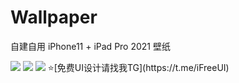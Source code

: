# Wallpaper

自建自用 iPhone11 + iPad Pro 2021 壁纸

<img src="https://raw.githubusercontent.com/RainyMoment/Wallpaper/1-Lock%20iPhone11.png"/>
<img src="https://raw.githubusercontent.com/RainyMoment/Wallpaper/1-Main%20iPhone11.png"/>
<img src="https://raw.githubusercontent.com/RainyMoment/Wallpaper/1-Lock%20iPadPro2021.png"/>
⭐️[免费UI设计请找我TG](https://t.me/iFreeUI)
